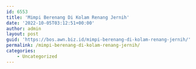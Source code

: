```yaml
---
id: 6553
title: 'Mimpi Berenang Di Kolam Renang Jernih'
date: '2022-10-05T03:12:51+00:00'
author: admin
layout: post
guid: 'https://bos.awn.biz.id/mimpi-berenang-di-kolam-renang-jernih/'
permalink: /mimpi-berenang-di-kolam-renang-jernih/
categories:
    - Uncategorized
---
```


